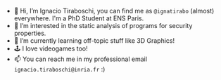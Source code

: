 - 👋 Hi, I’m Ignacio Tiraboschi, you can find me as `@ignatirabo` (almost) everywhere. I'm a PhD Student at ENS Paris.
- 👀 I’m interested in the static analysis of programs for security properties.
- 🌱 I’m currently learning off-topic stuff like 3D Graphics!
- 🕹️ I love videogames too!
- 📫 You can reach me in my professional email `ignacio.tiraboschi@inria.fr` :)
